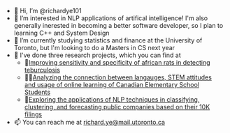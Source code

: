 - 👋 Hi, I’m @richardye101
- 👀 I’m interested in NLP applications of artifical intelligence! I'm also generally inerested in becoming a better software developer, so I plan to learning C++ and System Design
- 🌱 I’m currently studying statistics and finance at the University of Toronto, but I'm looking to do a Masters in CS next year
- 📕 I've done three research projects, which you can find at
  - 🐀[Improving sensitivity and specificity of african rats in detecting teburculosis](https://github.com/richardye101/ohrats)
  - 🧑‍🎓[Analyzing the connection between langauges, STEM attitudes and usage of online learning of Canadian Elementary School Students](https://github.com/richardye101/OISE-Online-Learning-and-STEM-Research)
  - 💱[Exploring the applications of NLP techniques in classifying, clustering, and forecasting public companies based on their 10K filings](https://github.com/richardye101/ubineer_nlp_research)
- 📫 You can reach me at richard.ye@mail.utoronto.ca

